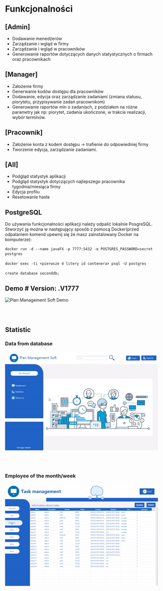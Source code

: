 
# Funkcjonalności
## [Admin]
* Dodawanie menedżerów
* Zarządzanie i wgląd w firmy
* Zarządzanie i wgląd w pracowników
* Generowanie raportów dotyczących danych statystycznych o firmach oraz pracownikach

## [Manager]
* Założenie firmy
* Generwanie kodów dostępu dla pracowników
* Dodawanie, edycja oraz zarządzanie zadaniami (zmiana statusu, piorytetu, przypisywanie zadań pracownikom)
* Generowanie raportów min o zadaniach, z podziałem na różne parametry jak np: piorytet, zadania ukończone, w trakcie realizacji,
wybór terminów.

## [Pracownik]
* Założenie konta z kodem dostępu -> trafienie do odpowiedniej firmy
* Tworzenie edycja, zarządzanie zadaniami.

## [All]
* Podgląd statystyk aplikacji
* Podgląd statystyk dotyczących najlepszego pracownika tygodnia/miesiąca firmy
* Edycja profilu
* Resetowanie hasła

## PostgreSQL
Do używania funkcjonalności aplikacji należy odpalić lokalnie PosgreSQL.
Stworzyć ją można w następujący sposób z pomocą Docker(przed odpalaniem komend upewnij się że masz zainstalowany Docker na komputerze):

    docker run -d --name javaFX -p 7777:5432 -e POSTGRES_PASSWORD=secret postgres
    
    docker exec -ti <pierwsze 4 litery id contenera> psql -U postgres
    
    create database seconddb;
   
    
## Demo # Version: .V1777

![Plan Management Soft Demo](demo.gif)

<br />
<br />

## Statistic 
### Data from database

![Statistic](statistic.gif)

<br />
<br />

### Employee of the month/week

![EmployeeOfTheMonth](employeeOfThe.gif)


